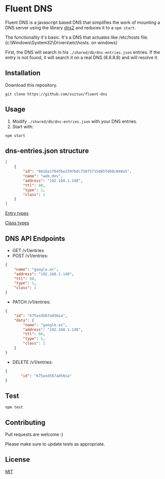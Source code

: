 # Fluent DNS

Fluent DNS is a javascript based DNS that simplifies the work
of mounting a DNS server
using the library [dns2](https://github.com/song940/node-dns) and reduces it to a `npm start`.

The functionality it's basic. 
It's a DNS that actuates like /etc/hosts file. (c:\Windows\System32\Drivers\etc\hosts. on windows)

First, the DNS will search in his `./shared/db/dns-entries.json` entries. 
If the entry is not found, it will search it on a real DNS (8.8.8.8) and will resolve it.  

## Installation

Download this repository.

```
git clone https://github.com/suitux/fluent-dns
```

## Usage

1. Modify `./shared/db/dns-entries.json` with your DNS entries.
2. Start with:

```
npm start
```

## dns-entries.json structure

```json
[
    {
        "id": "0416a1f04f6e25976dc75875715d85fd60c048e5",
        "name": "web.dev",
        "address": "192.168.1.148",
        "ttl": 60,
        "type": 1,
        "class": 1
    }
]
```

[Entry types](https://tools.ietf.org/html/rfc1035#section-3.2.2)

[Class types](https://tools.ietf.org/html/rfc1035#section-3.2.4)

## DNS API Endpoints

-   GET /v1/entries
-   POST /v1/entries:

```json
{
    "name": "google.es",
    "address": "192.168.1.148",
    "ttl": 60,
    "type": 1,
    "class": 1
}
```

-   PATCH /v1/entries:

```json
{
    "id": "675asd567ad56sa",
    "data": {
        "name": "google.es",
        "address": "192.168.1.148",
        "ttl": 60,
        "type": 1,
        "class": 1
    }
}
```

-   DELETE /v1/entries:
```json
{
       "id": "675asd567ad56sa"
}
```

## Test

```
npm test
```

## Contributing

Pull requests are welcome :)

Please make sure to update tests as appropriate.

## License

[MIT](https://choosealicense.com/licenses/mit/)
